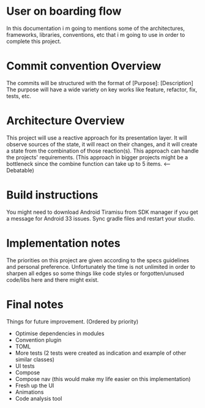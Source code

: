 
User on boarding flow 
==================================
In this documentation i m going to mentions some of the architectures, frameworks, libraries, conventions, etc that
i m going to use in order to complete this project.

# Commit convention Overview
The commits will be structured with the format of [Purpose]: [Description]
The purpose will have a wide variety on key works like feature, refactor, fix, tests, etc.

# Architecture Overview
This project will use a reactive approach for its presentation layer. It will observe sources of the state, it will react
on their changes, and it will create a state from the combination of those reaction(s). This approach can handle
the projects' requirements.
(This approach in bigger projects might be a bottleneck since the combine function can take up to 5 items. <-- Debatable)

# Build instructions
You might need to download Android Tiramisu from SDK manager if you get a message for Android 33 issues.
Sync gradle files and restart your studio.

# Implementation notes
 The priorities on this project are given according to the specs guidelines and personal preference.
 Unfortunately the time is not unlimited in order to sharpen all edges so some things like code styles
 or forgotten/unused code/libs here and there might exist.

# Final notes
Things for future improvement. (Ordered by priority)
 - Optimise dependencies in modules
 - Convention plugin
 - TOML
 - More tests (2 tests were created as indication and example of other similar classes)
 - UI tests
 - Compose
 - Compose nav (this would make my life easier on this implementation)
 - Fresh up the UI 
 - Animations
 - Code analysis tool


